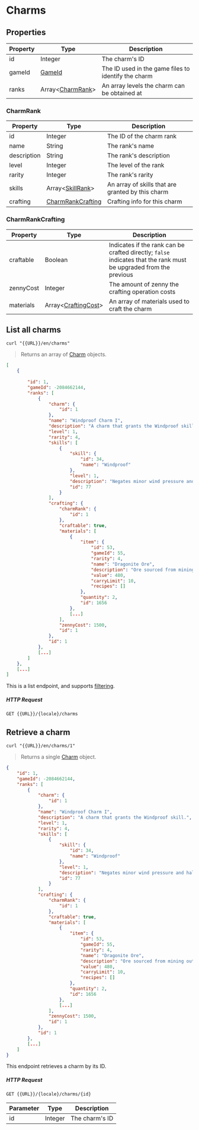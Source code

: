 [Charm]: #charms

# Charms
## Properties
|Property|Type|Description|
|---|---|---|
|id|Integer|The charm's ID|
|gameId|[GameId](#gameid)|The ID used in the game files to identify the charm|
|ranks|Array<[CharmRank](#charmrank)>|An array levels the charm can be obtained at|

### CharmRank
|Property|Type|Description|
|---|---|---|
|id|Integer|The ID of the charm rank|
|name|String|The rank's name|
|description|String|The rank's description|
|level|Integer|The level of the rank|
|rarity|Integer|The rank's rarity|
|skills|Array<[SkillRank](#skillrank)>|An array of skills that are granted by this charm|
|crafting|[CharmRankCrafting](#charmrankcrafting)|Crafting info for this charm|

### CharmRankCrafting
|Property|Type|Description|
|---|---|---|
|craftable|Boolean|Indicates if the rank can be crafted directly; `false` indicates that the rank must be upgraded from the previous|
|zennyCost|Integer|The amount of zenny the crafting operation costs|
|materials|Array<[CraftingCost](#craftingcost)>|An array of materials used to craft the charm|

## List all charms
```shell
curl "{{URL}}/en/charms"
```

> Returns an array of [Charm] objects.

```json
[
    {
        
        "id": 1,
        "gameId": -2084662144,
        "ranks": [
            {
                "charm": {
                    "id": 1
                },
                "name": "Windproof Charm I",
                "description": "A charm that grants the Windproof skill.",
                "level": 1,
                "rarity": 4,
                "skills": [
                    {
                        "skill": {
                            "id": 34,
                            "name": "Windproof"
                        },
                        "level": 1,
                        "description": "Negates minor wind pressure and halves the effects of major wind pressure.",
                        "id": 77
                    }
                ],
                "crafting": {
                    "charmRank": {
                        "id": 1
                    },
                    "craftable": true,
                    "materials": [
                        {
                            "item": {
                                "id": 53,
                                "gameId": 55,
                                "rarity": 4,
                                "name": "Dragonite Ore",
                                "description": "Ore sourced from mining outcrops. A rare material coveted for its durability in armor crafting.",
                                "value": 480,
                                "carryLimit": 10,
                                "recipes": []
                            },
                            "quantity": 2,
                            "id": 1656
                        },
                        [...]
                    ],
                    "zennyCost": 1500,
                    "id": 1
                },
                "id": 1
            },
            [...]
        ]
    },
    [...]
]
```

This is a list endpoint, and supports [filtering](#filtering-objects-in-the-response).

##### HTTP Request
`GET {{URL}}/{locale}/charms`

## Retrieve a charm
```shell
curl "{{URL}}/en/charms/1"
```

> Returns a single [Charm] object.

```json
{
    "id": 1,
    "gameId": -2084662144,
    "ranks": [
        {
            "charm": {
                "id": 1
            },
            "name": "Windproof Charm I",
            "description": "A charm that grants the Windproof skill.",
            "level": 1,
            "rarity": 4,
            "skills": [
                {
                    "skill": {
                        "id": 34,
                        "name": "Windproof"
                    },
                    "level": 1,
                    "description": "Negates minor wind pressure and halves the effects of major wind pressure.",
                    "id": 77
                }
            ],
            "crafting": {
                "charmRank": {
                    "id": 1
                },
                "craftable": true,
                "materials": [
                    {
                        "item": {
                            "id": 53,
                            "gameId": 55,
                            "rarity": 4,
                            "name": "Dragonite Ore",
                            "description": "Ore sourced from mining outcrops. A rare material coveted for its durability in armor crafting.",
                            "value": 480,
                            "carryLimit": 10,
                            "recipes": []
                        },
                        "quantity": 2,
                        "id": 1656
                    },
                    [...]
                ],
                "zennyCost": 1500,
                "id": 1
            },
            "id": 1
        },
        [...]
    ]
}
```

This endpoint retrieves a charm by its ID.

##### HTTP Request
`GET {{URL}}/{locale}/charms/{id}`

|Parameter|Type|Description|
|---|---|---|
|id|Integer|The charm's ID|